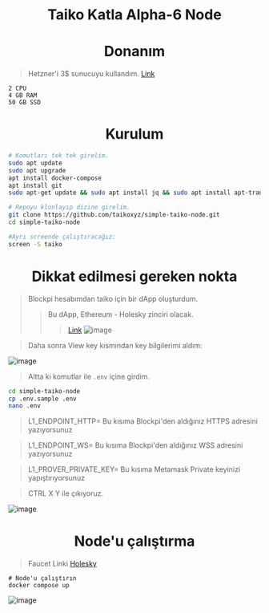 <h1 align="center"> Taiko Katla Alpha-6 Node </h1>


<h1 align="center"> Donanım </h1>

> Hetzner'i 3$ sunucuyu kullandım. [Link](https://github.com/ruesandora/Hetzner)

```
2 CPU 
4 GB RAM 
50 GB SSD 
```

<h1 align="center"> Kurulum </h1>

```sh
# Komutları tek tek girelim.
sudo apt update 
sudo apt upgrade
apt install docker-compose
apt install git
sudo apt-get update && sudo apt install jq && sudo apt install apt-transport-https ca-certificates curl software-properties-common -y && curl -fsSL https://download.docker.com/linux/ubuntu/gpg | sudo apt-key add - && sudo add-apt-repository "deb [arch=amd64] https://download.docker.com/linux/ubuntu focal stable" && sudo apt-get install docker-ce docker-ce-cli containerd.io docker-compose-plugin && sudo apt-get install docker-compose-plugin

# Repoyu klonlayıp dizine girelim.
git clone https://github.com/taikoxyz/simple-taiko-node.git
cd simple-taiko-node

#Ayrı screende çalıştıracağız:
screen -S taiko
```

<h1 align="center"> Dikkat edilmesi gereken nokta </h1>

> Blockpi hesabımdan taiko için bir dApp oluşturdum.
>> Bu dApp, Ethereum - Holesky zinciri olacak.
>>>[Link](https://blockpi.io/)
![image](https://github.com/ruesandora/taiko-node/assets/101149671/30056a24-6387-4f62-9665-e5a72853d7bb)

> Daha sonra View key kısmından key bilgilerimi aldım:

![image](https://github.com/ruesandora/taiko-node/assets/101149671/74c21010-a0e0-446c-a45f-d1b200ddded4)

> Altta ki komutlar ile `.env` içine girdim.

```sh
cd simple-taiko-node
cp .env.sample .env
nano .env
```

> L1_ENDPOINT_HTTP= Bu kısıma Blockpi'den aldığınız HTTPS adresini yazıyorsunuz

> L1_ENDPOINT_WS= Bu kısıma Blockpi'den aldığınız WSS adresini yazıyorsunuz

> L1_PROVER_PRIVATE_KEY= Bu kısıma Metamask Private keyinizi yapıştırıyorsunuz

> CTRL X Y ile çıkıyoruz.

![image](https://github.com/ruesandora/taiko-node/assets/101149671/fd9a8b10-5da1-4598-9f0e-4dec72c8b835)

<h1 align="center"> Node'u çalıştırma </h1>

> Faucet Linki [Holesky](https://faucetlink.to/holesky)
 
``` 
# Node'u çalıştırın
docker compose up
```
![image](https://github.com/ruesandora/taiko-node/assets/101149671/a7f550ea-e83a-4b66-904f-ea44a731bf41)
